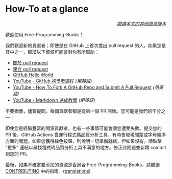 # How-To at a glance

<div align="right" markdown="1">

*[閱讀本文的其他語言版本](../README.md#translations)*

</div>

歡迎使用 Free-Programming-Books！

我們歡迎新的貢獻者；即使是在 GitHub 上首次提出 pull request 的人。如果您是其中之一，那麼以下資源可能會對你有所幫助：

* [關於 pull request](https://docs.github.com/cn/pull-requests/collaborating-with-pull-requests/proposing-changes-to-your-work-with-pull-requests/about-pull-requests)
* [建立 pull request](https://docs.github.com/cn/pull-requests/collaborating-with-pull-requests/proposing-changes-to-your-work-with-pull-requests/creating-a-pull-request)
* [GitHub Hello World](https://docs.github.com/cn/get-started/quickstart/hello-world)
* [YouTube - GitHub 初學者課程](https://www.youtube.com/watch?v=0fKg7e37bQE) *(用英語)*
* [YouTube - How To Fork A GitHub Repo and Submit A Pull Request](https://www.youtube.com/watch?v=G1I3HF4YWEw) *(用英語)*
* [YouTube - Markdown 速成教學](https://www.youtube.com/watch?v=HUBNt18RFbo) *(用英語)*


不要猶豫，儘管提問。每個貢獻者都是從第一個 PR 開始。您可能是我們的千分之一！

即使您是經驗豐富的開源貢獻者，也有一些事情可能會讓您遭受失敗。提交您的 PR 後，GitHub Actions 會運行程式碼品質分析工具，有時會發現間距或字母順序方面的問題。如果您獲得綠色按鈕，則說明一切準備就緒，但如果沒有，請點擊 "更多" 連結以尋找程式碼品質分析工具不满意的地方。修正此問題並新增 commit 到您的 PR。


最後，如果不確定要添加的資源是否適合 Free-Programming-Books，請閱讀 [CONTRIBUTING](CONTRIBUTING-zh_TW.md) 中的指南。([translations](../README.md#translations))
